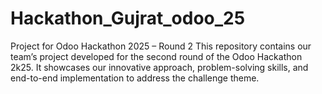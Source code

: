 # Hackathon_Gujrat_odoo_25
Project for Odoo Hackathon 2025 – Round 2 This repository contains our team’s project developed for the second round of the Odoo Hackathon 2k25. It showcases our innovative approach, problem-solving skills, and end-to-end implementation to address the challenge theme.
